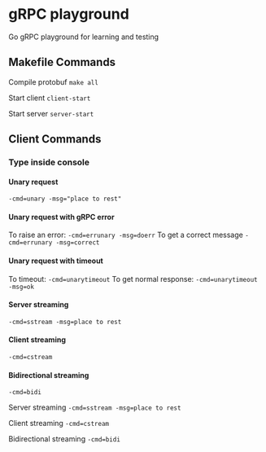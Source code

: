 # gRPC playground

Go gRPC playground for learning and testing

## Makefile Commands

Compile protobuf
`make all`

Start client
`client-start`

Start server
`server-start`

## Client Commands

### Type inside console

#### Unary request

`-cmd=unary -msg="place to rest"`

#### Unary request with gRPC error

To raise an error:
`-cmd=errunary -msg=doerr`
To get a correct message
`-cmd=errunary -msg=correct`

#### Unary request with timeout

To timeout:
`-cmd=unarytimeout`
To get normal response:
`-cmd=unarytimeout -msg=ok`

#### Server streaming

`-cmd=sstream -msg=place to rest`

#### Client streaming

`-cmd=cstream`

#### Bidirectional streaming

`-cmd=bidi`

Server streaming
```-cmd=sstream -msg=place to rest```

Client streaming
```-cmd=cstream```

Bidirectional streaming
```-cmd=bidi```
